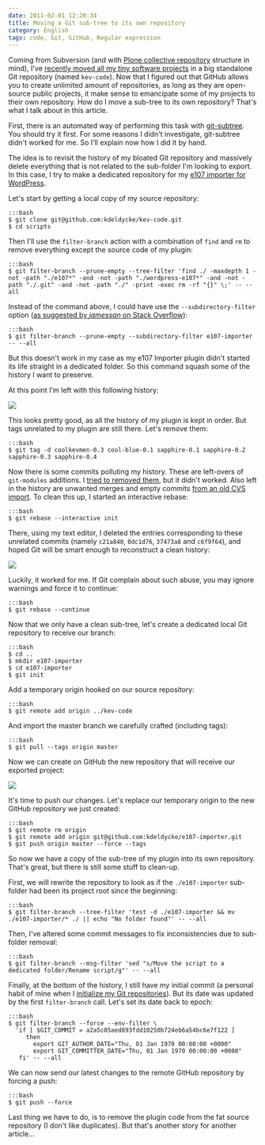```yaml
---
date: 2011-02-01 12:20:34
title: Moving a Git sub-tree to its own repository
category: English
tags: code, Git, GitHub, Regular expression
---
```


Coming from Subversion (and with [Plone collective repository](https://dev.plone.org/collective/browser) structure in mind), I've [recently moved all my tiny software projects](https://kevin.deldycke.com/2010/06/git-commit-history-reconstruction/) in a big standalone Git repository (named `kev-code`). Now that I figured out that GitHub allows you to create unlimited amount of repositories, as long as they are open-source public projects, it make sense to emancipate some of my projects to their own repository. How do I move a sub-tree to its own repository? That's what I talk about in this article.

First, there is an automated way of performing this task with [git-subtree](https://github.com/apenwarr/git-subtree). You should try it first. For some reasons I didn't investigate, git-subtree didn't worked for me. So I'll explain now how I did it by hand.

The idea is to revisit the history of my bloated Git repository and massively delete everything that is not related to the sub-folder I'm looking to export. In this case, I try to make a dedicated repository for my [e107 importer for WordPress](https://wordpress.org/extend/plugins/e107-importer/).

Let's start by getting a local copy of my source repository:

    :::bash
    $ git clone git@github.com:kdeldycke/kev-code.git
    $ cd scripts

Then I'll use the `filter-branch` action with a combination of `find` and `rm` to remove everything except the source code of my plugin:

    :::bash
    $ git filter-branch --prune-empty --tree-filter 'find ./ -maxdepth 1 -not -path "./e107*" -and -not -path "./wordpress-e107*" -and -not -path "./.git" -and -not -path "./" -print -exec rm -rf "{}" \;' -- --all

Instead of the command above, I could have use the `--subdirectory-filter` option ([as suggested by _jamessan_ on Stack Overflow](https://stackoverflow.com/questions/1662753/export-subtree-in-git-with-history/1662787#1662787)):

    :::bash
    $ git filter-branch --prune-empty --subdirectory-filter e107-importer -- --all

But this doesn't work in my case as my e107 Importer plugin didn't started its life straight in a dedicated folder. So this command squash some of the history I want to preserve.

At this point I'm left with this following history:

![](/uploads/2011/git-subtree-cleanup-results.png)

This looks pretty good, as all the history of my plugin is kept in order. But tags unrelated to my plugin are still there. Let's remove them:

    :::bash
    $ git tag -d coolkevmen-0.3 cool-blue-0.1 sapphire-0.1 sapphire-0.2 sapphire-0.3 sapphire-0.4

Now there is some commits polluting my history. These are left-overs of `git-modules` additions. I [tried to removed them](https://stackoverflow.com/questions/1260748/how-do-i-remove-a-git-submodule/1260982#1260982), but it didn't worked. Also left in the history are unwanted merges and empty commits [from an old CVS import](https://kevin.deldycke.com/2010/02/how-to-fork-cvs-project-git/). To clean this up, I started an interactive rebase:

    :::bash
    $ git rebase --interactive init

There, using my text editor, I deleted the entries corresponding to these unrelated commits (namely `c21a840`, `0dc1d76`, `37473a8` and `c6f9f64`), and hoped Git will be smart enough to reconstruct a clean history:

![](/uploads/2011/git-interactive-rebase.png)

Luckily, it worked for me. If Git complain about such abuse, you may ignore warnings and force it to continue:

    :::bash
    $ git rebase --continue

Now that we only have a clean sub-tree, let's create a dedicated local Git repository to receive our branch:

    :::bash
    $ cd ..
    $ mkdir e107-importer
    $ cd e107-importer
    $ git init

Add a temporary origin hooked on our source repository:

    :::bash
    $ git remote add origin ../kev-code

And import the master branch we carefully crafted (including tags):

    :::bash
    $ git pull --tags origin master

Now we can create on GitHub the new repository that will receive our exported project:

![](/uploads/2011/github-new-repository-form.png)

It's time to push our changes. Let's replace our temporary origin to the new GitHub repository we just created:

    :::bash
    $ git remote rm origin
    $ git remote add origin git@github.com:kdeldycke/e107-importer.git
    $ git push origin master --force --tags

So now we have a copy of the sub-tree of my plugin into its own repository. That's great, but there is still some stuff to clean-up.

First, we will rewrite the repository to look as if the `./e107-importer` sub-folder had been its project root since the beginning:

    :::bash
    $ git filter-branch --tree-filter 'test -d ./e107-importer && mv ./e107-importer/* ./ || echo "No folder found"' -- --all

Then, I've altered some commit messages to fix inconsistencies due to sub-folder removal:

    :::bash
    $ git filter-branch --msg-filter 'sed "s/Move the script to a dedicated folder/Rename script/g"' -- --all

Finally, at the bottom of the history, I still have my initial commit (a personal habit of mine when I [initialize my Git repositories](https://kevin.deldycke.com/2010/05/initialize-git-repositories/)). But its date was updated by the first `filter-branch` call. Let's set its date back to epoch:

    :::bash
    $ git filter-branch --force --env-filter \
      'if [ $GIT_COMMIT = a2a5c05aed893fdd10250b724eb6a54bc6e7f122 ]
         then
           export GIT_AUTHOR_DATE="Thu, 01 Jan 1970 00:00:00 +0000"
           export GIT_COMMITTER_DATE="Thu, 01 Jan 1970 00:00:00 +0000"
       fi' -- --all

We can now send our latest changes to the remote GitHub repository by forcing a push:

    :::bash
    $ git push --force

Last thing we have to do, is to remove the plugin code from the fat source repository (I don't like duplicates). But that's another story for another article...
